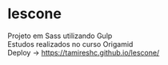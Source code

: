 # lescone
Projeto em Sass utilizando Gulp </br>
Estudos realizados no curso Origamid </br>
Deploy -> https://tamireshc.github.io/lescone/
